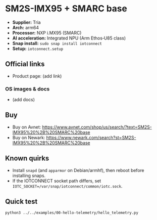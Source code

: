 # SM2S-IMX95 + SMARC base

- **Supplier:** Tria
- **Arch:** arm64
- **Processor:** NXP i.MX95 (SMARC)
- **AI acceleration:** Integrated NPU (Arm Ethos‑U85 class)
- **Snap install:** `sudo snap install iotconnect`
- **Setup:** `iotconnect.setup`

## Official links
- Product page: (add link)

### OS images & docs
- (add docs)

## Buy
- Buy on Avnet: https://www.avnet.com/shop/us/search/?text=SM2S-IMX95%20%2B%20SMARC%20base
- Buy on Newark: https://www.newark.com/search?st=SM2S-IMX95%20%2B%20SMARC%20base

## Known quirks
- Install `snapd` (and `apparmor` on Debian/armhf), then reboot before installing snaps.
- If the IOTCONNECT socket path differs, set `IOTC_SOCKET=/var/snap/iotconnect/common/iotc.sock`.

## Quick test
```bash
python3 ../../examples/00-hello-telemetry/hello_telemetry.py
```
